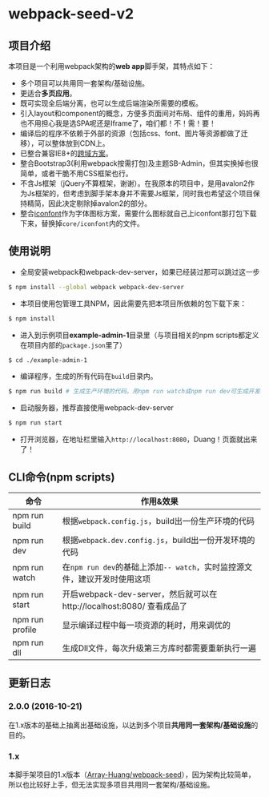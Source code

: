# webpack-seed-v2

## 项目介绍
本项目是一个利用webpack架构的**web app**脚手架，其特点如下：
- 多个项目可以共用同一套架构/基础设施。
- 更适合**多页应用**。
- 既可实现全后端分离，也可以生成后端渲染所需要的模板。
- 引入layout和component的概念，方便多页面间对布局、组件的重用，妈妈再也不用担心我是选SPA呢还是Iframe了，咱们都！不！需！要！
- 编译后的程序不依赖于外部的资源（包括css、font、图片等资源都做了迁移），可以整体放到CDN上。
- 已整合兼容IE8+的[跨域方案](https://github.com/jpillora/xdomain)。
- 整合Bootstrap3(利用webpack按需打包)及主题SB-Admin，但其实换掉也很简单，或者干脆不用CSS框架也行。
- 不含Js框架（jQuery不算框架，谢谢）。在我原本的项目中，是用avalon2作为Js框架的，但考虑到脚手架本身并不需要Js框架，同时我也希望这个项目保持精简，因此决定剔除掉avalon2的部分。
- 整合[iconfont](http://www.iconfont.cn/)作为字体图标方案，需要什么图标就自己上iconfont那打包下载下来，替换掉`core/iconfont`内的文件。


## 使用说明
- 全局安装webpack和webpack-dev-server，如果已经装过那可以跳过这一步

```bash
$ npm install --global webpack webpack-dev-server
```

- 本项目使用包管理工具NPM，因此需要先把本项目所依赖的包下载下来：

```bash
$ npm install
```

- 进入到示例项目**example-admin-1**目录里（与项目相关的npm scripts都定义在项目内部的`package.json`里了）

```bash
$ cd ./example-admin-1
```

- 编译程序，生成的所有代码在`build`目录内。

```bash
$ npm run build # 生成生产环境的代码。用npm run watch或npm run dev可生成开发环境的代码
```

- 启动服务器，推荐直接使用webpack-dev-server

```bash
$ npm run start
```

- 打开浏览器，在地址栏里输入`http://localhost:8080`，Duang！页面就出来了！

## CLI命令(npm scripts)
| 命令            | 作用&效果          |
| --------------- | ------------- |
| npm run build   | 根据`webpack.config.js`，build出一份生产环境的代码 |
| npm run dev     | 根据`webpack.dev.config.js`，build出一份开发环境的代码 |
| npm run watch   | 在`npm run dev`的基础上添加`-- watch`，实时监控源文件，建议开发时使用这项 |
| npm run start   | 开启webpack-dev-server，然后就可以在 http://localhost:8080/ 查看成品了 |
| npm run profile | 显示编译过程中每一项资源的耗时，用来调优的 |
| npm run dll     | 生成Dll文件，每次升级第三方库时都需要重新执行一遍 |

## 更新日志

### 2.0.0 (2016-10-21)
在1.x版本的基础上抽离出基础设施，以达到多个项目**共用同一套架构/基础设施**的目的。

### 1.x
本脚手架项目的1.x版本（[Array-Huang/webpack-seed](https://github.com/Array-Huang/webpack-seed)），因为架构比较简单，所以也比较好上手，但无法实现多项目共用同一套架构/基础设施。
